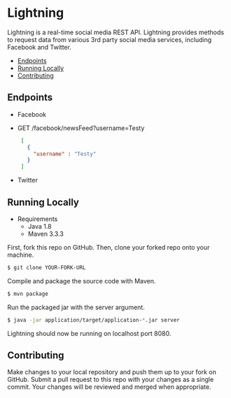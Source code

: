 # Lightning
Lightning is a real-time social media REST API. Lightning provides methods to request data from various 3rd party social media services, including Facebook and Twitter.

* [Endpoints](#endpoints)
* [Running Locally](#running-locally)
* [Contributing](#contributing)

## Endpoints
* Facebook
 * GET /facebook/newsFeed?username=Testy

   ```json
    [
      {
        "username" : "Testy"
      }
    ]
   ```

* Twitter

## Running Locally
- Requirements
  - Java 1.8
  - Maven 3.3.3

First, fork this repo on GitHub. Then, clone your forked repo onto your machine.

```bash
$ git clone YOUR-FORK-URL
```

Compile and package the source code with Maven.

```bash
$ mvn package
```

Run the packaged jar with the server argument.

```bash
$ java -jar application/target/application-*.jar server
```

Lightning should now be running on localhost port 8080.

## Contributing
Make changes to your local repository and push them up to your fork on GitHub.
Submit a pull request to this repo with your changes as a single commit.
Your changes will be reviewed and merged when appropriate.
